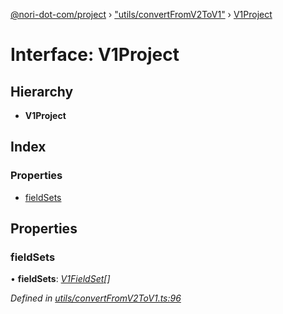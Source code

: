 [@nori-dot-com/project](../README.md) › ["utils/convertFromV2ToV1"](../modules/_utils_convertfromv2tov1_.md) › [V1Project](_utils_convertfromv2tov1_.v1project.md)

# Interface: V1Project

## Hierarchy

* **V1Project**

## Index

### Properties

* [fieldSets](_utils_convertfromv2tov1_.v1project.md#fieldsets)

## Properties

###  fieldSets

• **fieldSets**: *[V1FieldSet](_utils_convertfromv2tov1_.v1fieldset.md)[]*

*Defined in [utils/convertFromV2ToV1.ts:96](https://github.com/nori-dot-eco/nori-dot-com/blob/1131583/packages/project/src/utils/convertFromV2ToV1.ts#L96)*
